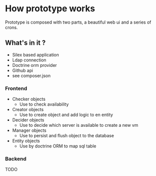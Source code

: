 # How prototype works

Prototype is composed with two parts, a beautiful web ui and a series of crons.

## What's in it ?

* Silex based application
* Ldap connection
* Doctrine orm provider
* Github api
* see composer.json

### Frontend

* Checker objects
    * Use to check availability
* Creator objects
    * Use to create object and add logic to en entity
* Decider objects
    * Use to decide which server is available to create a new vm
* Manager objects
    * Use to persist and flush object to the database
* Entity objects
    * Use by doctrine ORM to map sql table

### Backend

TODO